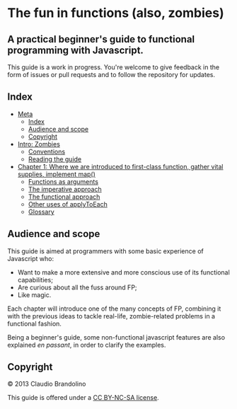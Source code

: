 # The fun in functions (also, zombies)
## A practical beginner's guide to functional programming with Javascript.

This guide is a work in progress. You're welcome to give feedback in the form
of issues or pull requests and to follow the repository for updates.

## <a id="meta_index"></a>Index

- [Meta](#the-fun-in-functions-also-zombies)
    - [Index](#index)
    - [Audience and scope](#audience-and-scope)
    - [Copyright](#copyright)
- [Intro: Zombies](https://github.com/cbrandolino/the_fun_in_functions/blob/master/markdown/intro.md#intro)
    - [Conventions](https://github.com/cbrandolino/the_fun_in_functions/blob/master/markdown/intro.md#conventions)
    - [Reading the guide](https://github.com/cbrandolino/the_fun_in_functions/blob/master/markdown/intro.md#reading-the-guide)
- [Chapter 1: Where we are introduced to first-class function, gather vital supplies, implement map()](https://github.com/cbrandolino/the_fun_in_functions/blob/master/markdown/c1.md)
    - [Functions as arguments](https://github.com/cbrandolino/the_fun_in_functions/blob/master/markdown/c1.md#functions-as-arguments)
    - [The imperative approach](https://github.com/cbrandolino/the_fun_in_functions/blob/master/markdown/c1.md#the-imperative-approach)
    - [The functional approach](https://github.com/cbrandolino/the_fun_in_functions/blob/master/markdown/meta.md#the-functional-approach)
    - [Other uses of applyToEach](https://github.com/cbrandolino/the_fun_in_functions/blob/master/markdown/c1.md#other-uses-of-applytoeach)
    - [Glossary](https://github.com/cbrandolino/the_fun_in_functions/blob/master/markdown/c1.md#glossary)

## Audience and scope
This guide is aimed at programmers with some basic experience of Javascript who:

- Want to make a more extensive and more conscious use of its functional capabilities;
- Are curious about all the fuss around FP;
- Like magic.

Each chapter will introduce one of the many concepts of FP, combining it with the 
previous ideas to tackle real-life, zombie-related problems in a functional fashion.

Being a beginner's guide, some non-functional javascript features are also explained
*en passant*, in order to clarify the examples.

## Copyright

© 2013 Claudio Brandolino

This guide is offered under a [CC BY-NC-SA license](http://creativecommons.org/licenses/by-nc-sa/3.0/).


